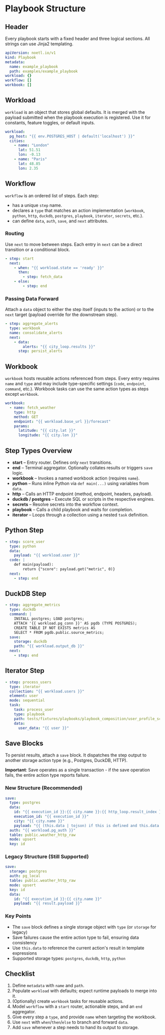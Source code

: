 # Playbook Structure

## Header

Every playbook starts with a fixed header and three logical sections. All strings can use Jinja2 templating.

```yaml
apiVersion: noetl.io/v1
kind: Playbook
metadata:
  name: example_playbook
  path: examples/example_playbook
workload: {}
workflow: []
workbook: []
```

## Workload

`workload` is an object that stores global defaults. It is merged with the payload submitted when the playbook execution is registered. Use it for constants, feature toggles, or default inputs.

```yaml
workload:
  pg_host: "{{ env.POSTGRES_HOST | default('localhost') }}"
  cities:
    - name: "London"
      lat: 51.51
      lon: -0.13
    - name: "Paris"
      lat: 48.85
      lon: 2.35
```

## Workflow

`workflow` is an ordered list of steps. Each step:

- has a unique `step` name.
- declares a `type` that matches an action implementation (`workbook`, `python`, `http`, `duckdb`, `postgres`, `playbook`, `iterator`, `secrets`, etc.).
- can define `data`, `auth`, `save`, and `next` attributes.

### Routing

Use `next` to move between steps. Each entry in `next` can be a direct transition or a conditional block.

```yaml
- step: start
  next:
    - when: "{{ workload.state == 'ready' }}"
      then:
        - step: fetch_data
    - else:
        - step: end
```

### Passing Data Forward

Attach a `data` object to either the step itself (inputs to the action) or to the `next` target (payload override for the downstream step).

```yaml
- step: aggregate_alerts
  type: workbook
  name: consolidate_alerts
  next:
    - data:
        alerts: "{{ city_loop.results }}"
      step: persist_alerts
```

## Workbook

`workbook` hosts reusable actions referenced from steps. Every entry requires `name` and `type` and may include type-specific settings (`code`, `endpoint`, `command`, etc.). Workbook tasks can use the same action types as steps except `workbook`.

```yaml
workbook:
  - name: fetch_weather
    type: http
    method: GET
    endpoint: "{{ workload.base_url }}/forecast"
    params:
      latitude: "{{ city.lat }}"
      longitude: "{{ city.lon }}"
```

## Step Types Overview

- **start** – Entry router. Defines only `next` transitions.
- **end** – Terminal aggregator. Optionally collates results or triggers `save` logic.
- **workbook** – Invokes a named workbook action (requires `name`).
- **python** – Runs inline Python via `def main(...)` using variables from `data`.
- **http** – Calls an HTTP endpoint (method, endpoint, headers, payload).
- **duckdb / postgres** – Execute SQL or scripts in the respective engines.
- **secrets** – Resolve secrets into the workflow context.
- **playbook** – Calls a child playbook and waits for completion.
- **iterator** – Loops through a collection using a nested `task` definition.

## Python Step

```yaml
- step: score_user
  type: python
  data:
    payload: "{{ workload.user }}"
  code: |
    def main(payload):
        return {"score": payload.get("metric", 0)}
  next:
    - step: end
```

## DuckDB Step

```yaml
- step: aggregate_metrics
  type: duckdb
  command: |
    INSTALL postgres; LOAD postgres;
    ATTACH '{{ workload.pg_conn }}' AS pgdb (TYPE POSTGRES);
    CREATE TABLE IF NOT EXISTS metrics AS
    SELECT * FROM pgdb.public.source_metrics;
  save:
    storage: duckdb
    path: "{{ workload.output_db }}"
  next:
    - step: end
```

## Iterator Step

```yaml
- step: process_users
  type: iterator
  collection: "{{ workload.users }}"
  element: user
  mode: sequential
  task:
    task: process_user
    type: playbook
    path: tests/fixtures/playbooks/playbook_composition/user_profile_scorer.yaml
    data:
      user_data: "{{ user }}"
```

## Save Blocks

To persist results, attach a `save` block. It dispatches the step output to another storage action type (e.g., Postgres, DuckDB, HTTP).

**Important**: Save operates as a single transaction - if the save operation fails, the entire action type reports failure.

### New Structure (Recommended)

```yaml
save:
  type: postgres
  data:
    id: "{{ execution_id }}:{{ city.name }}:{{ http_loop.result_index }}"
    execution_id: "{{ execution_id }}"
    city: "{{ city.name }}"
    payload: "{{ (this.data | tojson) if this is defined and this.data is defined else '' }}"
  auth: "{{ workload.pg_auth }}"
  table: public.weather_http_raw
  mode: upsert
  key: id
```

### Legacy Structure (Still Supported)

```yaml
save:
  storage: postgres
  auth: pg_local
  table: public.weather_http_raw
  mode: upsert
  key: id
  data:
    id: "{{ execution_id }}:{{ city.name }}"
    payload: "{{ result.payload }}"
```

### Key Points

- The `save` block defines a single storage object with `type` (or `storage` for legacy)
- Save failures cause the entire action type to fail, ensuring data consistency
- Use `this.data` to reference the current action's result in template expressions
- Supported storage types: `postgres`, `duckdb`, `http`, `python`

## Checklist

1. Define `metadata` with `name` and `path`.
2. Populate `workload` with defaults; expect runtime payloads to merge into it.
3. (Optionally) create `workbook` tasks for reusable actions.
4. Model `workflow` with a `start` router, actionable steps, and an `end` aggregator.
5. Give every step a `type`, and provide `name` when targeting the workbook.
6. Use `next` with `when`/`then`/`else` to branch and forward `data`.
7. Add `save` whenever a step needs to hand its output to storage.
